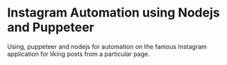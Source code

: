 # Instagram Automation using Nodejs and Puppeteer

Using, puppeteer and nodejs for automation on the famous Instagram application for liking posts from a particular page. 
